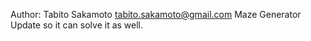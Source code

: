 Author: Tabito Sakamoto tabito.sakamoto@gmail.com
Maze Generator 
Update so it can solve it as well.

